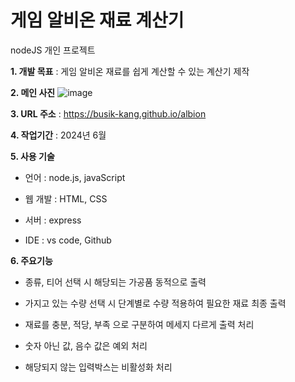 # 게임 알비온 재료 계산기
nodeJS 개인 프로젝트

**1. 개발 목표** : 게임 알비온 재료를 쉽게 계산할 수 있는 계산기 제작

**2. 메인 사진**
![image](https://github.com/rony-yang/AlbionCalculator/assets/116271236/56b48969-d697-4901-bd77-4fe1d115d868)

**3. URL 주소** : https://busik-kang.github.io/albion

**4. 작업기간** : 2024년 6월

**5. 사용 기술**

- 언어 : node.js, javaScript

- 웹 개발 : HTML, CSS
  
- 서버 : express
  
- IDE : vs code, Github

**6. 주요기능**

- 종류, 티어 선택 시 해당되는 가공품 동적으로 출력

- 가지고 있는 수량 선택 시 단계별로 수량 적용하여 필요한 재료 최종 출력

- 재료를 충분, 적당, 부족 으로 구분하여 메세지 다르게 출력 처리

- 숫자 아닌 값, 음수 값은 예외 처리

- 해당되지 않는 입력박스는 비활성화 처리
